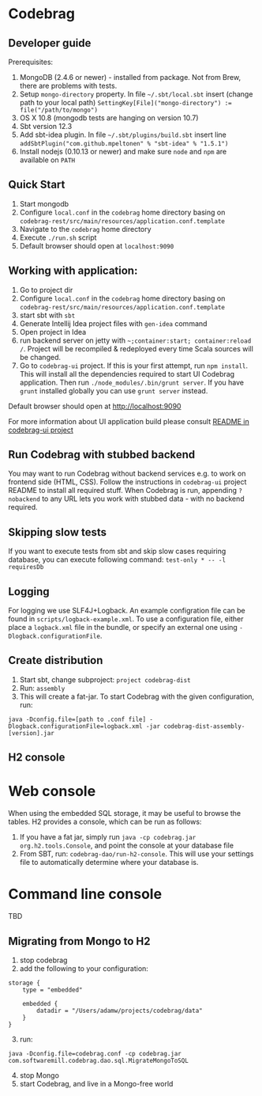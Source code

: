 # Codebrag

Developer guide
---

Prerequisites:

1. MongoDB (2.4.6 or newer) - installed from package. Not from Brew, there are problems with tests.
2. Setup `mongo-directory` property. In file `~/.sbt/local.sbt` insert (change path to your local path) `SettingKey[File]("mongo-directory") := file("/path/to/mongo")`
3. OS X 10.8 (mongodb tests are hanging on version 10.7)
4. Sbt version 12.3
5. Add sbt-idea plugin. In file `~/.sbt/plugins/build.sbt` insert line `addSbtPlugin("com.github.mpeltonen" % "sbt-idea" % "1.5.1")`
6. Install nodejs (0.10.13 or newer) and make sure `node` and `npm` are available on `PATH`

Quick Start
---

1. Start mongodb
2. Configure `local.conf` in the `codebrag` home directory basing on `codebrag-rest/src/main/resources/application.conf.template`
3. Navigate to the `codebrag` home directory
4. Execute `./run.sh` script
5. Default browser should open at `localhost:9090`


Working with application:
---
1. Go to project dir
2. Configure `local.conf` in the `codebrag` home directory basing on `codebrag-rest/src/main/resources/application.conf.template`
3. start sbt with `sbt`
4. Generate Intellij Idea project files with `gen-idea` command
5. Open project in Idea
6. run backend server on jetty with `~;container:start; container:reload /`. Project will be recompiled & redeployed every time Scala sources will be changed.
7. Go to `codebrag-ui` project. If this is your first attempt, run `npm install`. This will install all the dependencies required to start UI Codebrag application. Then run `./node_modules/.bin/grunt server`. If you have `grunt` installed globally you can use `grunt server` instead.

Default browser should open at [http://localhost:9090](http://localhost:9090)

For more information about UI application build please consult [README in codebrag-ui project](codebrag-ui/)


Run Codebrag with stubbed backend
---

You may want to run Codebrag without backend services e.g. to work on frontend side (HTML, CSS).
Follow the instructions in `codebrag-ui` project README to install all required stuff.
When Codebrag is run, appending `?nobackend` to any URL lets you work with stubbed data - with no backend required.


Skipping slow tests
---
If you want to execute tests from sbt and skip slow cases requiring database, you can execute following command:
`test-only * -- -l requiresDb`


Logging
---

For logging we use SLF4J+Logback. An example configration file can be found in `scripts/logback-example.xml`. To use a
configuration file, either place a `logback.xml` file in the bundle, or specify an external one using
`-Dlogback.configurationFile`.


Create distribution
---

1. Start sbt, change subproject: `project codebrag-dist`
2. Run: `assembly`
3. This will create a fat-jar. To start Codebrag with the given configuration, run:

````
java -Dconfig.file=[path to .conf file] -Dlogback.configurationFile=logback.xml -jar codebrag-dist-assembly-[version].jar
````

H2 console
---

Web console
===

When using the embedded SQL storage, it may be useful to browse the tables. H2 provides a console, which can be run
as follows:

1. If you have a fat jar, simply run `java -cp codebrag.jar org.h2.tools.Console`, and point the console at your database file
2. From SBT, run: `codebrag-dao/run-h2-console`. This will use your settings file to automatically determine where your database is.

Command line console
===

TBD

Migrating from Mongo to H2
---

1. stop codebrag
2. add the following to your configuration:

````
storage {
    type = "embedded"

    embedded {
        datadir = "/Users/adamw/projects/codebrag/data"
    }
}
````

3. run:

````
java -Dconfig.file=codebrag.conf -cp codebrag.jar com.softwaremill.codebrag.dao.sql.MigrateMongoToSQL
````

4. stop Mongo
5. start Codebrag, and live in a Mongo-free world